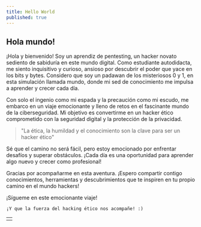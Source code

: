 ```yaml
---
title: Hello World
published: true
---
```


## Hola mundo!

¡Hola y bienvenido! Soy un aprendiz de pentesting, un hacker novato sediento de sabiduría en este mundo digital. Como estudiante autodidacta, me siento inquisitivo y curioso, ansioso por descubrir el poder que yace en los bits y bytes. Considero que soy un padawan de los misteriosos 0 y 1, en esta simulación llamada mundo, donde mi sed de conocimiento me impulsa a aprender y crecer cada día.

Con solo el ingenio como mi espada y la precaución como mi escudo, me embarco en un viaje emocionante y lleno de retos en el fascinante mundo de la ciberseguridad. Mi objetivo es convertirme en un hacker ético comprometido con la seguridad digital y la protección de la privacidad.

> "La ética, la humildad y el conocimiento son la clave para ser un hacker ético"

Sé que el camino no será fácil, pero estoy emocionado por enfrentar desafíos y superar obstáculos. ¡Cada día es una oportunidad para aprender algo nuevo y crecer como profesional!

Gracias por acompañarme en esta aventura. ¡Espero compartir contigo conocimientos, herramientas y descubrimientos que te inspiren en tu propio camino en el mundo hackers!

¡Sígueme en este emocionante viaje! 

```
¡Y que la fuerza del hacking ético nos acompañe! :)
```

|   |
|:--|
|   |